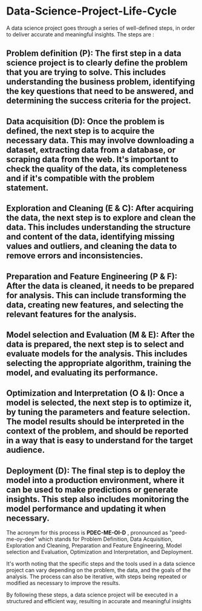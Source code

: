 # Data-Science-Project-Life-Cycle
A data science project goes through a series of well-defined steps, in order to deliver accurate and meaningful insights. The steps are :

## Problem definition (P): The first step in a data science project is to clearly define the problem that you are trying to solve. This includes understanding the business problem, identifying the key questions that need to be answered, and determining the success criteria for the project.

## Data acquisition (D): Once the problem is defined, the next step is to acquire the necessary data. This may involve downloading a dataset, extracting data from a database, or scraping data from the web. It's important to check the quality of the data, its completeness and if it's compatible with the problem statement.

## Exploration and Cleaning (E & C): After acquiring the data, the next step is to explore and clean the data. This includes understanding the structure and content of the data, identifying missing values and outliers, and cleaning the data to remove errors and inconsistencies.

## Preparation and Feature Engineering (P & F): After the data is cleaned, it needs to be prepared for analysis. This can include transforming the data, creating new features, and selecting the relevant features for the analysis.

## Model selection and Evaluation (M & E): After the data is prepared, the next step is to select and evaluate models for the analysis. This includes selecting the appropriate algorithm, training the model, and evaluating its performance.

## Optimization and Interpretation (O & I): Once a model is selected, the next step is to optimize it, by tuning the parameters and feature selection. The model results should be interpreted in the context of the problem, and should be reported in a way that is easy to understand for the target audience.

## Deployment (D): The final step is to deploy the model into a production environment, where it can be used to make predictions or generate insights. This step also includes monitoring the model performance and updating it when necessary.

The acronym for this process is **PDEC-ME-OI-D** , pronounced as "peed-me-oy-dee" which stands for Problem Definition, Data Acquisition, Exploration and Cleaning, Preparation and Feature Engineering, Model selection and Evaluation, Optimization and Interpretation, and Deployment.

It's worth noting that the specific steps and the tools used in a data science project can vary depending on the problem, the data, and the goals of the analysis. The process can also be iterative, with steps being repeated or modified as necessary to improve the results.

By following these steps, a data science project will be executed in a structured and efficient way, resulting in accurate and meaningful insights
